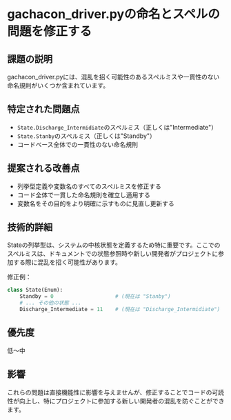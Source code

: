 # gachacon_driver.pyの命名とスペルの問題を修正する

## 課題の説明
gachacon_driver.pyには、混乱を招く可能性のあるスペルミスや一貫性のない命名規則がいくつか含まれています。

## 特定された問題点
- `State.Discharge_Intermidiate`のスペルミス（正しくは"Intermediate"）
- `State.Stanby`のスペルミス（正しくは"Standby"）
- コードベース全体での一貫性のない命名規則

## 提案される改善点
- 列挙型定義や変数名のすべてのスペルミスを修正する
- コード全体で一貫した命名規則を確立し適用する
- 変数名をその目的をより明確に示すものに見直し更新する

## 技術的詳細
Stateの列挙型は、システムの中核状態を定義するため特に重要です。ここでのスペルミスは、ドキュメントでの状態参照時や新しい開発者がプロジェクトに参加する際に混乱を招く可能性があります。

修正例：
```python
class State(Enum):
    Standby = 0                    # (現在は "Stanby")
    # ... その他の状態 ...
    Discharge_Intermediate = 11    # (現在は "Discharge_Intermidiate")
```

## 優先度
低〜中

## 影響
これらの問題は直接機能性に影響を与えませんが、修正することでコードの可読性が向上し、特にプロジェクトに参加する新しい開発者の混乱を防ぐことができます。
